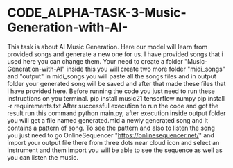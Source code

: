 # CODE_ALPHA-TASK-3-Music-Generation-with-AI-
This task is about AI Music Generation. Here our model will learn from provided songs and generate a new one for us. I have provided songs that i used here you can change them. Your need to create a folder "Music-Generation-with-AI" inside this you will create two more folder "midi_songs" and "output" in midi_songs you will paste all the songs files and in output folder your generated song will be saved and after that made these files that i have provided here. Before running the code you just need to run these instructions on you terminal.
      pip install music21 tensorflow numpy
      pip install -r requirements.txt
      After successful execution to run the code and got the result run this command python main.py, after execution inside output folder you will get a file named generated.mid a newly generated song and it contains a pattern of song. To see the pattern and also to listen the song you just need to go OnlineSequencer "https://onlinesequencer.net/" and import your output file there from three dots near cloud icon and select an instrument and them import you will be able to see the sequence as well as you can listen the music.
           
